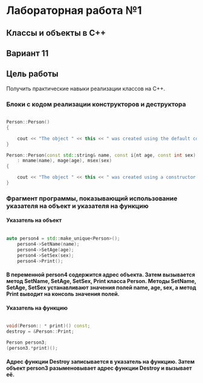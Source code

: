 # Лабораторная работа №1 #

## Классы и объекты в С++ ##

## Вариант 11 ##
 

## Цель работы ##
Получить практические навыки реализации классов на С++.


### Блоки с кодом реализации конструкторов и деструктора ###
```c++

Person::Person() 
{

	cout << "The object " << this << " was created using the default constructor!" << endl;
}

Person::Person(const std::string& name, const i{nt age, const int sex)
	: mname(name), mage(age), msex(sex)
{

	cout << "The object " << this << " was created using a constructor with parameters!" << endl;
}

```

### Фрагмент программы, показывающий использование указателя на объект и указателя на функцию ###

#### Указатель на объект ####

```c++

auto person4 = std::make_unique<Person>();
	person4->SetName(name);
	person4->SetAge(age);
	person4->SetSex(sex);
	person4->Print();

```

#### В переменной person4 содержится адрес объекта. Затем вызывается метод SetName, SetAge, SetSex, Print класса Person. Методы SetName, SetAge, SetSex устанавливают значения полей name, age, sex, а метод Print выводит на консоль значения полей. ####

#### Указатель на функцию ####

```c++

void(Person:: * print)() const;
destroy = &Person::Print;

Person person3;
(person3.*print)();

```

#### Адрес функции Destroy записывается в указатель на функцию. Затем объект person3 разыменовывает адрес функции Destroy и вызывает её. ####
